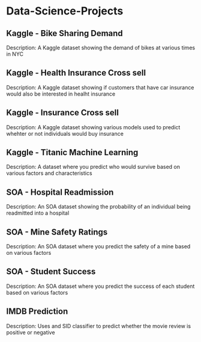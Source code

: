 # Data-Science-Projects

## Kaggle - Bike Sharing Demand
Description: A Kaggle dataset showing the demand of bikes at various times in NYC

## Kaggle - Health Insurance Cross sell
Description: A Kaggle dataset showing if customers that have car insurance would also be interested in healht insurance

## Kaggle - Insurance Cross sell 
Description: A Kaggle dataset showing various models used to predict whehter or not individuals would buy insurance

## Kaggle - Titanic Machine Learning
Description: A dataset where you predict who would survive based on various factors and characteristics

## SOA - Hospital Readmission
Description: An SOA dataset showing the probability of an individual being readmitted into a hospital

## SOA - Mine Safety Ratings
Description: An SOA dataset where you predict the safety of a mine based on various factors

## SOA - Student Success
Description: An SOA dataset where you predict the success of each student based on various factors

## IMDB Prediction
Description: Uses and SID classifier to predict whether the movie review is positive or negative
